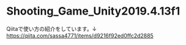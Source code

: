 # Shooting_Game_Unity2019.4.13f1
 Qiitaで使い方の紹介をしています。↓<br>
https://qiita.com/sassa4771/items/d9216f92ed0ffc2d2885
